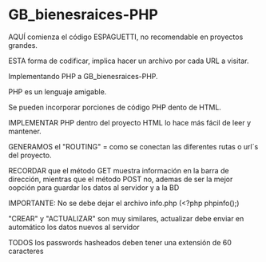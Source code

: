 # GB_bienesraices-PHP

AQUÍ comienza el código ESPAGUETTI, no recomendable en proyectos grandes.

ESTA forma de codificar, implica hacer un archivo por cada URL a visitar.

Implementando PHP a GB_bienesraices-PHP.

PHP es un lenguaje amigable.

Se pueden incorporar porciones de código PHP dento de HTML.

IMPLEMENTAR PHP dentro del proyecto HTML lo hace más fácil de leer y mantener.

GENERAMOS el "ROUTING" = como se conectan las diferentes rutas o url´s del proyecto.

RECORDAR que el método GET muestra información en la barra de dirección, mientras que el método POST no, ademas de ser la mejor oopción para guardar los datos al servidor y a la BD

IMPORTANTE: No se debe dejar el archivo info.php (<?php phpinfo();)

"CREAR" y "ACTUALIZAR" son muy similares, actualizar debe enviar en automático los datos nuevos al servidor

TODOS los passwords hasheados deben tener una extensión de 60 caracteres
